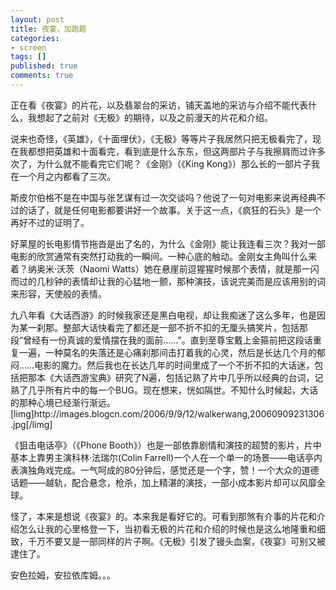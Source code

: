 ```yaml
---
layout: post
title: 夜宴，加跑题
categories:
- screen
tags: []
published: true
comments: true
---
```

<p>    正在看《夜宴》的片花，以及翡翠台的采访，铺天盖地的采访与介绍不能代表什么，我想起了之前对《无极》的期待，以及之前漫天的片花和介绍。</p>

<p>    说来也奇怪，《英雄》，《十面埋伏》，《无极》等等片子我居然只把无极看完了，现在我都想把英雄和十面看完，看到底是什么东东，但这两部片子与我擦肩而过许多次了，为什么就不能看完它们呢？《金刚》（《King Kong》）那么长的一部片子我在一个月之内都看了三次。</p>

<p>    斯皮尔伯格不是在中国与张艺谋有过一次交谈吗？他说了一句对电影来说再经典不过的话了，就是任何电影都要讲好一个故事。关于这一点，《疯狂的石头》是一个再好不过的证明了。</p>

<p>    好莱屋的长电影情节拖沓是出了名的，为什么《金刚》能让我连看三次？我对一部电影的欣赏通常有突然打动我的一瞬间。一种心底的触动。金刚女主角叫什么来着？纳奥米·沃茨（Naomi Watts）她在悬崖前逗猩猩时候那个表情，就是那一闪而过的几秒钟的表情却让我的心猛地一颤，那种演技，该说完美而是应该用别的词来形容，天使般的表情。</p>

<p>    九八年看《大话西游》的时候我家还是黑白电视，却让我痴迷了这么多年，也是因为某一刹那。整部大话快看完了都还是一部不折不扣的无厘头搞笑片，包括那段“曾经有一份真诚的爱情摆在我的面前……”。直到至尊宝戴上金箍前把这段话重复一遍，一种莫名的失落还是心痛刹那间击打着我的心灵，然后是长达几个月的郁闷……电影的魔力。然后我也在长达几年的时间里成了一个不折不扣的大话迷，包括把那本《大话西游宝典》研究了N遍，包括记熟了片中几乎所以经典的台词，记熟了几乎所有片中的每一个BUG。现在想来，恍如隔世。不知什么时候起，大话的那种心境已经渐行渐远。[limg]http://images.blogcn.com/2006/9/9/12/walkerwang,20060909231306.jpg[/limg]</p>

<p>《狙击电话亭》（《Phone Booth》）也是一部依靠剧情和演技的超赞的影片，片中基本上靠男主演科林·法瑞尔(Colin Farrell)一个人在一个单一的场景——电话亭内表演独角戏完成。一气呵成的80分钟后，感觉还是一个字，赞！一个大众的道德话题——越轨，配合悬念，枪杀，加上精湛的演技，一部小成本影片却可以风靡全球。</p>

<p>怪了，本来是想说《夜宴》的。本来我是看好它的。可看到那煞有介事的片花和介绍怎么让我的心里格登一下，当初看无极的片花和介绍的时候也是这么地隆重和细致，千万不要又是一部同样的片子啊。《无极》引发了镘头血案，《夜宴》可别又被逮住了。</p>

<p>    安色拉姆，安拉依库姆。。。</p>
